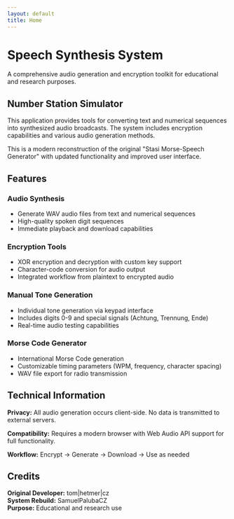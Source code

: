 ```yaml
---
layout: default
title: Home
---
```


# Speech Synthesis System

A comprehensive audio generation and encryption toolkit for educational and research purposes.

## Number Station Simulator

This application provides tools for converting text and numerical sequences into synthesized audio broadcasts. The system includes encryption capabilities and various audio generation methods.

This is a modern reconstruction of the original "Stasi Morse-Speech Generator" with updated functionality and improved user interface.

## Features

### Audio Synthesis
- Generate WAV audio files from text and numerical sequences
- High-quality spoken digit sequences
- Immediate playback and download capabilities

### Encryption Tools
- XOR encryption and decryption with custom key support
- Character-code conversion for audio output
- Integrated workflow from plaintext to encrypted audio

### Manual Tone Generation
- Individual tone generation via keypad interface
- Includes digits 0-9 and special signals (Achtung, Trennung, Ende)
- Real-time audio testing capabilities

### Morse Code Generator
- International Morse Code generation
- Customizable timing parameters (WPM, frequency, character spacing)
- WAV file export for radio transmission

## Technical Information

**Privacy:** All audio generation occurs client-side. No data is transmitted to external servers.

**Compatibility:** Requires a modern browser with Web Audio API support for full functionality.

**Workflow:** Encrypt → Generate → Download → Use as needed

## Credits

**Original Developer:** tom|hetmer|cz  
**System Rebuild:** SamuelPalubaCZ  
**Purpose:** Educational and research use
